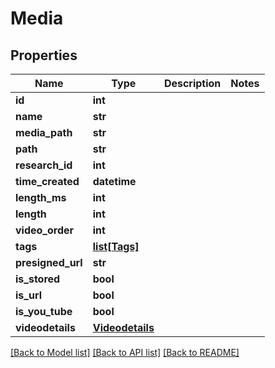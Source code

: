 # Media

## Properties
Name | Type | Description | Notes
------------ | ------------- | ------------- | -------------
**id** | **int** |  | 
**name** | **str** |  | 
**media_path** | **str** |  | 
**path** | **str** |  | 
**research_id** | **int** |  | 
**time_created** | **datetime** |  | 
**length_ms** | **int** |  | 
**length** | **int** |  | 
**video_order** | **int** |  | 
**tags** | [**list[Tags]**](Tags.md) |  | 
**presigned_url** | **str** |  | 
**is_stored** | **bool** |  | 
**is_url** | **bool** |  | 
**is_you_tube** | **bool** |  | 
**videodetails** | [**Videodetails**](Videodetails.md) |  | 

[[Back to Model list]](../README.md#documentation-for-models) [[Back to API list]](../README.md#documentation-for-api-endpoints) [[Back to README]](../README.md)


